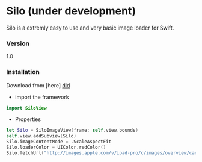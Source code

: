 # Silo (under development)

Silo is a extremly easy to use and very basic image loader for Swift.

### Version
1.0

### Installation

Download from [here] [dld]
- import the framework
```swift
import SiloView
```

- Properties
```swift
let Silo = SiloImageView(frame: self.view.bounds)
self.view.addSubview(Silo)
Silo.imageContentMode = .ScaleAspectFit
Silo.loaderColor = UIColor.redColor()
Silo.fetchUrl("http://images.apple.com/v/ipad-pro/c/images/overview/canvas_large_2x.jpg")
```

[//]: # (These are reference links used in the body of this note and get stripped out when the markdown processor does its job. There is no need to format nicely because it shouldn't be seen. Thanks SO - http://stackoverflow.com/questions/4823468/store-comments-in-markdown-syntax)


   [dld]: <https://github.com/josejuanqm/Silo/blob/master/SiloView.framework.zip?raw=true>


